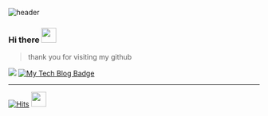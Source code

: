 ![header](https://capsule-render.vercel.app/api?type=rect&color=gradient&customColorList=0,1,2,5,30&section=header&height=150&text=MinSung%20Byun&animation=fadeIn)



### Hi there <img src="https://raw.githubusercontent.com/MartinHeinz/MartinHeinz/master/wave.gif" width="30px"> 
> thank you for visiting my github


<a href="https://www.instagram.com/master_byun/" target="_blank"><img src="https://img.shields.io/badge/Instagram-E4405F?style=flat-square&logo=Instagram&logoColor=white"/></a>
[![My Tech Blog Badge](http://img.shields.io/badge/-My%20Tech%20blog-purple?style=flat-square&logo=github&link=https://kinetic27.github.io/)](https://enjoydevelop.tistory.com//) 
___



[![Hits](https://hits.seeyoufarm.com/api/count/incr/badge.svg?url=https%3A%2F%2Fgithub.com%2Fminsungbyun%2Fhit-counter&count_bg=%238541C4&title_bg=%23555555&icon=&icon_color=%23E7E7E7&title=hits&edge_flat=false)](https://github.com/minsungbyun)
<img src='https://user-images.githubusercontent.com/54518332/129297935-b083d087-0ef5-4847-af4f-0859c7ec6080.gif' width='30px'>


<!--
**minsungbyun/minsungbyun** is a ✨ _special_ ✨ repository because its `README.md` (this file) appears on your GitHub profile.

Here are some ideas to get you started:

- 🔭 I’m currently working on ...
- 🌱 I’m currently learning ...
- 👯 I’m looking to collaborate on ...
- 🤔 I’m looking for help with ...
- 💬 Ask me about ...
- 📫 How to reach me: ...
- 😄 Pronouns: ...
- ⚡ Fun fact: ...
-->
